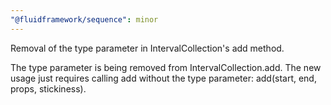 ```yaml
---
"@fluidframework/sequence": minor
---
```


Removal of the type parameter in IntervalCollection's add method.

The type parameter is being removed from IntervalCollection.add. The new usage just requires calling add without the type parameter: add(start, end, props, stickiness).
